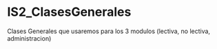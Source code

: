 IS2_ClasesGenerales
===================

Clases Generales que usaremos para los 3 modulos (lectiva, no lectiva, administracion)
